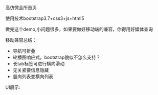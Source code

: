 高仿微金所首页

使用技术bootstrap3.7+css3+js+html5

做完这个demo,小问题很多，如果要做好移动端的兼容，你得用好媒体查询

移动兼容总结：

- 导航可折叠
- 轮播图响应式，bootstrap貌似不怎么支持？
- 长tab标签可进行横向滑动
- 无关紧要信息隐藏
- 竖向列表变横向列表




UI展示:

